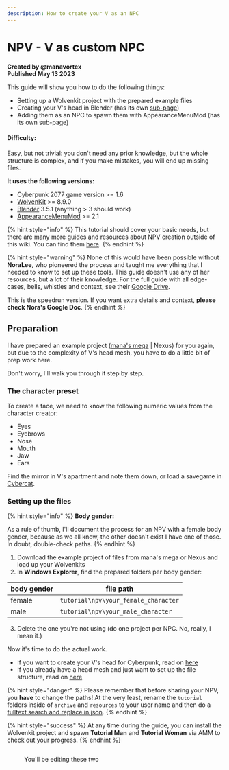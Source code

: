 ```yaml
---
description: How to create your V as an NPC
---
```


# NPV - V as custom NPC

**Created by @manavortex**\
**Published May 13 2023**

This guide will show you how to do the following things:&#x20;

* Setting up a Wolvenkit project with the prepared example files
* Creating your V's head in Blender (has its own [sub-page](npv-preparing-the-head-in-blender.md))
* Adding them as an NPC to spawn them with AppearanceMenuMod (has its own sub-page)

#### Difficulty:

Easy, but not trivial: you don't need any prior knowledge, but the whole structure is complex, and if you make mistakes, you will end up missing files.

**It uses the following versions:**

* Cyberpunk 2077 game version >= 1.6
* [WolvenKit](https://github.com/WolvenKit/Wolvenkit/releases) >= 8.9.0
* [Blender](https://www.blender.org/download/) 3.5.1 (anything > 3 should work)
* [AppearanceMenuMod](https://www.nexusmods.com/cyberpunk2077/mods/790) >= 2.1

{% hint style="info" %}
This tutorial should cover your basic needs, but there are many more guides and resources about NPV creation outside of this wiki. You can find them [here](https://wiki.redmodding.org/cyberpunk-2077-modding/modding-guides/community-guides/npvs-v-as-npc-custom-npcs).&#x20;
{% endhint %}

{% hint style="warning" %}
None of this would have been possible without **NoraLee**, who pioneered the process and taught me everything that I needed to know to set up these tools. This guide doesn't use any of her resources, but a lot of their knowledge. For the full guide with all edge-cases, bells, whistles and context, see their [Google Drive](https://drive.google.com/drive/folders/1R-knopKMhHDZuokPKaTt0nIDArXcQdrb).&#x20;

This is the speedrun version. If you want extra details and context, **please check Nora's Google Doc**.
{% endhint %}

## Preparation

I have prepared an example project ([mana's mega](https://mega.nz/file/aVETXTaB#gqKTnP\_lBNxe0b1w9b8TM5agENIIIAAxyLmMd8Kb6l8) | Nexus) for you again, but due to the complexity of V's head mesh, you have to do a little bit of prep work here.

Don't worry, I'll walk you through it step by step.

### The character preset

To create a face, we need to know the following numeric values from the character creator:&#x20;

* Eyes
* Eyebrows
* Nose
* Mouth
* Jaw
* Ears

Find the mirror in V's apartment and note them down, or load a savegame in [Cybercat](https://www.nexusmods.com/cyberpunk2077/mods/718).

### Setting up the files

{% hint style="info" %}
**Body gender:**

As a rule of thumb, I'll document the process for an NPV with a female body gender, because ~~as we all know, the other doesn't exist~~ I have one of those. In doubt, double-check paths.
{% endhint %}

1. Download the example project of files from mana's mega or Nexus and load up your Wolvenkits
2. In **Windows Explorer**, find the prepared folders per body gender:

| body gender | file path                            |
| ----------- | ------------------------------------ |
| female      | `tutorial\npv\your_female_character` |
| male        | `tutorial\npv\your_male_character`   |

3. Delete the one you're not using (do one project per NPC. No, really, I mean it.)

Now it's time to do the actual work.&#x20;

* If you want to create your V's head for Cyberpunk, read on [here](npv-preparing-the-head-in-blender.md)
* If you already have a head mesh and just want to set up the file structure, read on [here](npv-preparing-the-head-in-blender.md)

{% hint style="danger" %}
Please remember that before sharing your NPV, you **have** to change the paths! At the very least, rename the `tutorial` folders inside of `archive` and `resources` to your user name and then do a [fulltext search and replace in json](../../everything-else/moving-and-renaming-in-existing-projects.md).
{% endhint %}

{% hint style="success" %}
At any time during the guide, you can install the Wolvenkit project and spawn **Tutorial Man** and **Tutorial Woman** via AMM to check out your progress.
{% endhint %}

<figure><img src="https://64.media.tumblr.com/f9d975e408bb678ba2acddec9f76cbd8/c1517bdcdc3d9374-c8/s2048x3072/553431af3044de381134d1484df5b5b919049f42.pnj" alt=""><figcaption><p>You'll be editing these two</p></figcaption></figure>
